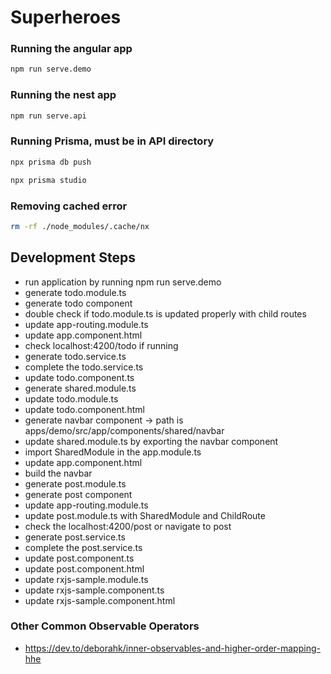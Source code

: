 # Superheroes

### Running the angular app

```sh
npm run serve.demo
```

### Running the nest app

```sh
npm run serve.api
```

### Running Prisma, must be in API directory

```sh
npx prisma db push
```

```sh
npx prisma studio
```

### Removing cached error

```sh
rm -rf ./node_modules/.cache/nx
```

## Development Steps

- run application by running npm run serve.demo
- generate todo.module.ts
- generate todo component
- double check if todo.module.ts is updated properly with child routes
- update app-routing.module.ts
- update app.component.html
- check localhost:4200/todo if running
- generate todo.service.ts
- complete the todo.service.ts
- update todo.component.ts
- generate shared.module.ts
- update todo.module.ts
- update todo.component.html
- generate navbar component -> path is apps/demo/src/app/components/shared/navbar
- update shared.module.ts by exporting the navbar component
- import SharedModule in the app.module.ts
- update app.component.html
- build the navbar
- generate post.module.ts
- generate post component
- update app-routing.module.ts
- update post.module.ts with SharedModule and ChildRoute
- check the localhost:4200/post or navigate to post
- generate post.service.ts
- complete the post.service.ts
- update post.component.ts
- update post.component.html
- update rxjs-sample.module.ts
- update rxjs-sample.component.ts
- update rxjs-sample.component.html

### Other Common Observable Operators

- https://dev.to/deborahk/inner-observables-and-higher-order-mapping-hhe
